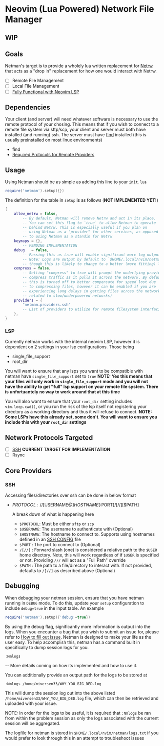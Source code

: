 # Neovim (Lua Powered) Network File Manager

## WIP

## Goals

Netman's target is to provide a wholely lua written replacement for [Netrw](http://www.drchip.org/astronaut/vim/index.html#NETRW) that acts as a "drop in" replacement for how one would interact with Netrw.

- [ ] Remote File Management
- [ ] Local File Management
- [ ] [Fully Functional with Neovim LSP](#lsp)

## Dependencies

Your client (and server) will need whatever software is necessary to use the remote protocol of your chosing. This means that if you wish to connect to a remote file system via sftp/scp, your client and server must both have installed (and running) ssh. 
The server must have [find](https://man7.org/linux/man-pages/man1/find.1.html) installed (this is usually preinstalled on most linux environments)

- find
- [Required Protocols for Remote Providers](#core-providers)

## Usage

Using Netman should be as simple as adding this line to your `init.lua`

```lua
require('netman').setup({})
```
<!-- TODO: Update this -->
The definition for the table in `setup` is as follows (**NOT IMPLEMENTED YET!**)
```lua
{
    allow_netrw = false, 
        -- By default, Netman will remove Netrw and act in its place. 
        -- You can set this flag to `true` to allow Netman to operate 
        -- behind Netrw. This is especially useful if you plan on 
        -- using Netman as a "provider" for other services, as opposed
        -- to using Netman as a standin for Netrw
    keymaps = {},
        -- PENDING IMPLEMENTATION
    debug   = false,
        -- Passing this as true will enable significant more log output.
        -- Note: Logs are output by default to `$HOME/.local/nvim/netman/logs.txt`
        -- though this is likely to change to a better (more fitting) location.
    compress = false,
        -- Setting "compress" to true will prompt the underlying provider to also
        -- compress traffic as it pulls it across the network. By defualt
        -- this is turned off to better compensate for speed lost due
        -- to compressing files, however it can be enabled if you are 
        -- experiencing long delays in getting files across the network (usually
        -- related to slow/underpowered networks)
    providers = {
        "netman.providers.ssh"
        -- List of providers to utilize for remote filesystem interfacing
    },
}
```

### LSP

Currently netman works with the internal neovim LSP, however it is dependent on 2 settings in your lsp configurations.
Those being
- single_file_support
- root_dir

You will want to ensure that any lsps you want to be compatible with netman have `single_file_support` set to `true`
**NOTE: Yes this means that your files will only work in `single_file_support` mode and you will not have the ability to**
**get "full" lsp support on your remote file system. There is unfortuantely no way to work around that at this time**

You will also want to ensure that your `root_dir` setting includes `vim.loop.cwd()`, or you run the risk of the lsp itself not registering your
directory as a working directory and thus it will refuse to connect.
**NOTE: Some LSPs have this already set, some don't. You will want to ensure you include this with your `root_dir` settings**

## Network Protocols Targeted
- [ ] [SSH](#ssh) **CURRENT TARGET FOR IMPLEMENTATION**
- [ ] Rsync

## Core Providers

### SSH

Accessing files/directories over ssh can be done in below format
- $PROTOCOL://[$USERNAME@]$HOSTNAME[:$PORT]/[//][$PATH]
  
    A break down of what is happening here
    - `$PROTOCOL`: Must be either `sftp` or `scp`
    - `$USERNAME`: The username to authenticate with (Optional)
    - `$HOSTNAME`: The hostname to connect to. Supports using hostnames defined in an [SSH CONFIG](https://linux.die.net/man/5/ssh_config) file
    - `$PORT`    : The port to connect to (Optional)
    - `/[//]`    : Forward slash (one) is considered a relative path to the `$USER` home directory. Note, this will work regardless of if `$USER` is specified or not. Providing `///` will act as a "Full Path" override
    - `$PATH`    : The path to a file/directory to interact with. If not provided, defaults to `/[//]` as described above (Optional)

## Debugging

When debugging your netman session, ensure that you have netman running in `DEBUG` mode. To do this, update your `setup` configuration to include `debug=true` in the input table. An example
```lua
require('netman').setup({'debug'=true})
```

By using the debug flag, significantly more information is output into the logs.
When you encounter a bug that you wish to submit an issue for, 
please refer to [How to fill out issue](https://github.com/miversen33/netman.nvim/issues/3). Netman is designed to make
your life as the user easy. To help accomplish this, netman has a command built in
specifically to dump session logs for you.
```vim
:Nmlogs
```
-- More details coming on how its implemented and how to use it.

You can additionally provide an output path for the logs to be stored at
```vim
:Nmlogs /home/miversen33/WHY_YOU_BIG_DED.log
```
This will dump the session log out into the above listed `/home/miversen33/WHY_YOU_BIG_DED.log` file, which can then be retrieved and uploaded with your issue.

NOTE: In order for the logs to be useful, it is required that `:Nmlogs` be ran from within
the problem session as only the logs associated with the current session will be aggregated.

The logfile for netman is stored in `$HOME/.local/nvim/netman/logs.txt` if you would prefer to 
look through this in an attempt to troubleshoot issues
